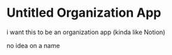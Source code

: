 # Untitled Organization App

i want this to be an organization app (kinda like Notion)

no idea on a name
